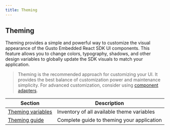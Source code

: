 ```yaml
---
title: Theming
---
```


## Theming

Theming provides a simple and powerful way to customize the visual appearance of the Gusto Embedded React SDK UI components. This feature allows you to change colors, typography, shadows, and other design variables to globally update the SDK visuals to match your application.

> Theming is the recommended approach for customizing your UI. It provides the best balance of customization power and maintenance simplicity. For advanced customization, consider using [component adapters](../component-adapter/component-adapter).

| Section                                | Description                                |
| -------------------------------------- | ------------------------------------------ |
| [Theming variables](./theme-variables) | Inventory of all available theme variables |
| [Theming guide](./theming-guide)       | Complete guide to theming your application |
